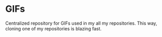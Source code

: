 # GIFs

Centralized repository for GIFs used in my all my repositories. This way, cloning one of my repositories is blazing fast.
